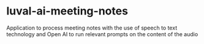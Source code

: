 # luval-ai-meeting-notes
Application to process meeting notes with the use of speech to text technology and Open AI to run relevant prompts on the content of the audio
